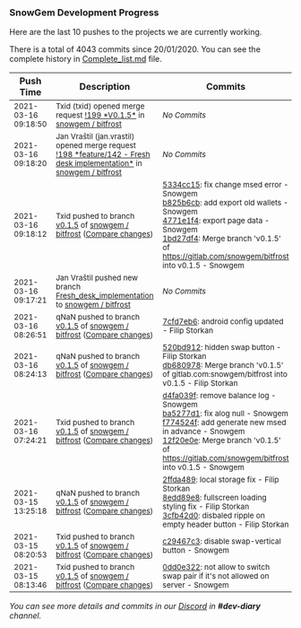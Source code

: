 
### SnowGem Development Progress

Here are the last 10 pushes to the projects we are currently working.

There is a total of 4043 commits since 20/01/2020. You can see the complete history in
 [Complete_list.md](Complete_list.md) file.

| Push Time | Description | Commits |
| --- | --- | --- |
| <sub>2021-03-16 09:18:50</sub> | <sub>Txid (txid) opened merge request [\!199 \*V0\.1\.5\*](https://gitlab.com/snowgem/bitfrost/-/merge_requests/199) in [snowgem / bitfrost](https://gitlab.com/snowgem/bitfrost)</sub> | <sub>_No Commits_</sub> |
| <sub>2021-03-16 09:18:20</sub> | <sub>Jan Vraštil (jan.vrastil) opened merge request [\!198 \*feature/142 \- Fresh desk implementation\*](https://gitlab.com/snowgem/bitfrost/-/merge_requests/198) in [snowgem / bitfrost](https://gitlab.com/snowgem/bitfrost)</sub> | <sub>_No Commits_</sub> |
| <sub>2021-03-16 09:18:12</sub> | <sub>Txid pushed to branch [v0\.1\.5](https://gitlab.com/snowgem/bitfrost/commits/v0.1.5) of [snowgem / bitfrost](https://gitlab.com/snowgem/bitfrost) ([Compare changes](https://gitlab.com/snowgem/bitfrost/compare/7cfd7eb6dc92c8021775e1a863c0c372e3634971...1bd27df46fe82367f9480a77af2206542441b8f4))</sub> | <sub>[5334cc15](https://gitlab.com/snowgem/bitfrost/-/commit/5334cc15b4a0eebd1a0b64330f32f70f0d992f30): fix change msed error - Snowgem<br>[b825b6cb](https://gitlab.com/snowgem/bitfrost/-/commit/b825b6cb2e000274f084c81840829217b466f155): add export old wallets - Snowgem<br>[4771e1f4](https://gitlab.com/snowgem/bitfrost/-/commit/4771e1f4c34c0481ab671431549f2c932be69cc8): export page data - Snowgem<br>[1bd27df4](https://gitlab.com/snowgem/bitfrost/-/commit/1bd27df46fe82367f9480a77af2206542441b8f4): Merge branch 'v0.1.5' of https://gitlab.com/snowgem/bitfrost into v0.1.5 - Snowgem</sub> |
| <sub>2021-03-16 09:17:21</sub> | <sub>Jan Vraštil pushed new branch [Fresh\_desk\_implementation](https://gitlab.com/snowgem/bitfrost/commits/Fresh_desk_implementation) to [snowgem / bitfrost](https://gitlab.com/snowgem/bitfrost)</sub> | <sub>_No Commits_</sub> |
| <sub>2021-03-16 08:26:51</sub> | <sub>qNaN pushed to branch [v0\.1\.5](https://gitlab.com/snowgem/bitfrost/commits/v0.1.5) of [snowgem / bitfrost](https://gitlab.com/snowgem/bitfrost) ([Compare changes](https://gitlab.com/snowgem/bitfrost/compare/db68097838fd03f20683a6ee72bdc9d43f14360b...7cfd7eb6dc92c8021775e1a863c0c372e3634971))</sub> | <sub>[7cfd7eb6](https://gitlab.com/snowgem/bitfrost/-/commit/7cfd7eb6dc92c8021775e1a863c0c372e3634971): android config updated - Filip Storkan</sub> |
| <sub>2021-03-16 08:24:13</sub> | <sub>qNaN pushed to branch [v0\.1\.5](https://gitlab.com/snowgem/bitfrost/commits/v0.1.5) of [snowgem / bitfrost](https://gitlab.com/snowgem/bitfrost) ([Compare changes](https://gitlab.com/snowgem/bitfrost/compare/12f20e0e1beb8acd9d390668c68b7576b2c76d01...db68097838fd03f20683a6ee72bdc9d43f14360b))</sub> | <sub>[520bd912](https://gitlab.com/snowgem/bitfrost/-/commit/520bd912f7c084932e3e5adddcc09b47c70356e7): hidden swap button - Filip Storkan<br>[db680978](https://gitlab.com/snowgem/bitfrost/-/commit/db68097838fd03f20683a6ee72bdc9d43f14360b): Merge branch 'v0.1.5' of gitlab.com:snowgem/bitfrost into v0.1.5 - Filip Storkan</sub> |
| <sub>2021-03-16 07:24:21</sub> | <sub>Txid pushed to branch [v0\.1\.5](https://gitlab.com/snowgem/bitfrost/commits/v0.1.5) of [snowgem / bitfrost](https://gitlab.com/snowgem/bitfrost) ([Compare changes](https://gitlab.com/snowgem/bitfrost/compare/3cfb42d0464ea090c43c292969833e4bd47d3034...12f20e0e1beb8acd9d390668c68b7576b2c76d01))</sub> | <sub>[d4fa039f](https://gitlab.com/snowgem/bitfrost/-/commit/d4fa039f5ab2af8f92758a71b1aefc6465acb63f): remove balance log - Snowgem<br>[ba5277d1](https://gitlab.com/snowgem/bitfrost/-/commit/ba5277d1d230f0931f0f9ff9985fda73bb7419c8): fix alog null - Snowgem<br>[f774524f](https://gitlab.com/snowgem/bitfrost/-/commit/f774524f5bf725d9106f622c8d468703186428f9): add generate new msed in advance - Snowgem<br>[12f20e0e](https://gitlab.com/snowgem/bitfrost/-/commit/12f20e0e1beb8acd9d390668c68b7576b2c76d01): Merge branch 'v0.1.5' of https://gitlab.com/snowgem/bitfrost into v0.1.5 - Snowgem</sub> |
| <sub>2021-03-15 13:25:18</sub> | <sub>qNaN pushed to branch [v0\.1\.5](https://gitlab.com/snowgem/bitfrost/commits/v0.1.5) of [snowgem / bitfrost](https://gitlab.com/snowgem/bitfrost) ([Compare changes](https://gitlab.com/snowgem/bitfrost/compare/c29467c3604daae71e64dc4c83ec5ff37c428905...3cfb42d0464ea090c43c292969833e4bd47d3034))</sub> | <sub>[2ffda489](https://gitlab.com/snowgem/bitfrost/-/commit/2ffda489e67453e5aebd58f33b3d90fd9b0ff4bb): local storage fix - Filip Storkan<br>[8edd89e8](https://gitlab.com/snowgem/bitfrost/-/commit/8edd89e835fcfea06b06154a22efad10471a7fcf): fullscreen loading styling fix - Filip Storkan<br>[3cfb42d0](https://gitlab.com/snowgem/bitfrost/-/commit/3cfb42d0464ea090c43c292969833e4bd47d3034): disbaled ripple on empty header button - Filip Storkan</sub> |
| <sub>2021-03-15 08:20:53</sub> | <sub>Txid pushed to branch [v0\.1\.5](https://gitlab.com/snowgem/bitfrost/commits/v0.1.5) of [snowgem / bitfrost](https://gitlab.com/snowgem/bitfrost) ([Compare changes](https://gitlab.com/snowgem/bitfrost/compare/0dd0e322108c45f856cb7dd9b21222e269eaba20...c29467c3604daae71e64dc4c83ec5ff37c428905))</sub> | <sub>[c29467c3](https://gitlab.com/snowgem/bitfrost/-/commit/c29467c3604daae71e64dc4c83ec5ff37c428905): disable swap-vertical button - Snowgem</sub> |
| <sub>2021-03-15 08:13:46</sub> | <sub>Txid pushed to branch [v0\.1\.5](https://gitlab.com/snowgem/bitfrost/commits/v0.1.5) of [snowgem / bitfrost](https://gitlab.com/snowgem/bitfrost) ([Compare changes](https://gitlab.com/snowgem/bitfrost/compare/74d4d70e1710103e546f9492464b855e00ce90f8...0dd0e322108c45f856cb7dd9b21222e269eaba20))</sub> | <sub>[0dd0e322](https://gitlab.com/snowgem/bitfrost/-/commit/0dd0e322108c45f856cb7dd9b21222e269eaba20): not allow to switch swap pair if it's not allowed on server - Snowgem</sub> |

_You can see more details and commits in our [Discord](https://discord.gg/zumGnbg) in **#dev-diary** channel._

